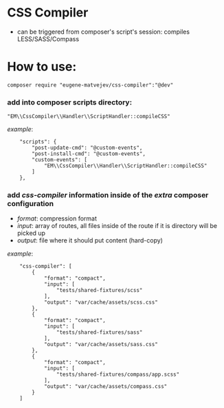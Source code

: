 # CSS Compiler
* can be triggered from composer's script's session: compiles LESS/SASS/Compass

# How to use:
```
composer require "eugene-matvejev/css-compiler":"@dev"
```
### add into composer __scripts__ directory:
```
"EM\\CssCompiler\\Handler\\ScriptHandler::compileCSS"
```

_example_:
```
    "scripts": {
        "post-update-cmd": "@custom-events",
        "post-install-cmd": "@custom-events",
        "custom-events": [
            "EM\\CssCompiler\\Handler\\ScriptHandler::compileCSS"
        ]
    },
```
### add _css-compiler_ information inside of the _extra_ composer configuration
 * _format_: compression format
 * _input_: array of routes, all files inside of the route if it is directory will be picked up
 * _output_: file where it should put content (hard-copy)

_example_:
```
    "css-compiler": [
        {
            "format": "compact",
            "input": [
                "tests/shared-fixtures/scss"
            ],
            "output": "var/cache/assets/scss.css"
        },
        {
            "format": "compact",
            "input": [
                "tests/shared-fixtures/sass"
            ],
            "output": "var/cache/assets/sass.css"
        },
        {
            "format": "compact",
            "input": [
                "tests/shared-fixtures/compass/app.scss"
            ],
            "output": "var/cache/assets/compass.css"
        }
    ]
```
